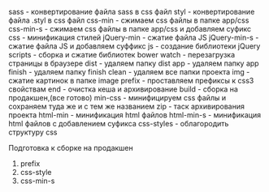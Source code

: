 sass - конвертирование файла sass в css файл
styl - конвертирование файла .styl в css файл
css-min - сжимаем css файлы в папке app/css
css-min-s - сжимаем css файлы в папке app/css и добавляем суфикс
css - минификация стилей
jQuery-min - сжатие файла JS
jQuery-min-s - сжатие файла JS и добавляем суффикс
js - создание библиотеки jQuery
scripts - сборка и сжатие библиотек bower
watch - перезагрузка страницы в браузере
dist - удаляем папку dist
app - удаляем папку app
finish - удаляем папку finish
clean - удаляем все папки проекта
img - сжатие картинок в папке image
prefix - проставляем префиксы к css3 свойствам
end - очистка кеша и архивирование
build - сборка на продакшен,(все готово)
min-css - минифицируем css файлы и сохраняем туда же и с тем же названием
zip - таск архивирования проекта
html-min - минификация html файлов
html-min-s - минификация html файлов с добавлением суфикса
css-styles - облагородить структуру css

Подготовка к сборке на продакшен
1. prefix
2. css-style
3. css-min-s